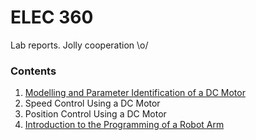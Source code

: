 ELEC 360
====
Lab reports. Jolly cooperation \o/

### Contents
1. [Modelling and Parameter Identification of a DC Motor](./lab01/elec360_Lab_01.pdf)
2. Speed Control Using a DC Motor
3. Position Control Using a DC Motor
4. [Introduction to the Programming of a Robot Arm](./lab04/elec360_Lab_04.pdf)


